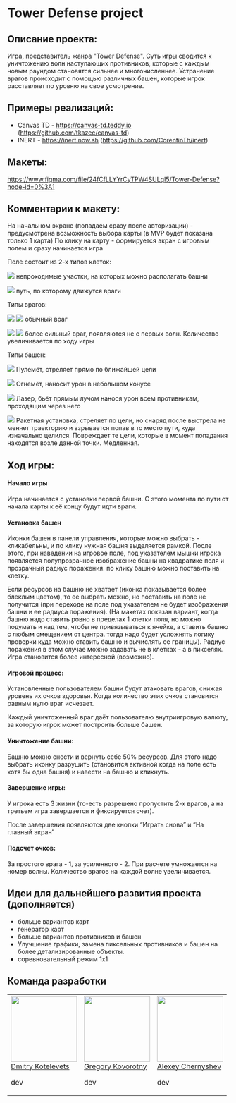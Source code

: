 # Tower Defense project

## Описание проекта:
Игра, представитель жанра "Tower Defense". Суть игры сводится к уничтожению волн наступающих противников, которые с каждым новым раундом становятся сильнее и многочисленнее. Устранение врагов происходит с помощью различных  башен, которые игрок расставляет по уровню на свое усмотрение.

## Примеры реализаций:
- Canvas TD - https://canvas-td.teddy.io (https://github.com/tkazec/canvas-td)
- INERT - https://inert.now.sh (https://github.com/CorentinTh/inert)

## Макеты:
https://www.figma.com/file/24fCfLLYYrCyTPW4SULqI5/Tower-Defense?node-id=0%3A1

## Комментарии к макету:

На начальном экране (попадаем сразу после авторизации) - предусмотрена возможность выбора карты (в MVP будет показана только 1 карта)
По клику на карту - формируется экран с игровым полем и сразу начинается игра

Поле состоит из 2-х типов клеток:

![](https://sun9-17.userapi.com/impg/_HFIpEzWQCuml4iIJWSLATr_6OSi1egN__WTvg/JZNeUiW6Qw0.jpg?size=50x50&quality=96&sign=5b29ac9c1448691f037c9df4b9e37954&type=album) непроходимые участки, на которых можно располагать башни

![](https://sun9-59.userapi.com/impg/3hEiG0IBHkmFOca4GBvo8WywsImAmw0Itv7McQ/qN27RfvtMno.jpg?size=50x50&quality=96&sign=a75dc214379547840d2383703f15a655&type=album) путь, по которому движутся враги

Типы врагов:

![](https://sun9-32.userapi.com/impg/URlw08NTUhVhKvAheg0Q-KeOg48OudlLnFocIw/DX_Fm9sUI98.jpg?size=50x80&quality=96&sign=736f6006f71f5eba7783fb94085c4ee4&type=album)  ![](https://sun9-64.userapi.com/impg/l7bGsP-Jx8Vfki37qwI60mQmdyBkKwo324y8fw/c99l9-_eSeo.jpg?size=50x80&quality=96&sign=a7f1d2299c80aad40ebc6e2954322434&type=album) обычный враг


![](https://sun9-51.userapi.com/impg/uNgY6dvrZdiQdi3T8mI6V5-M28qtPn8UsyDCpw/OGp8jR4DI3I.jpg?size=50x80&quality=96&sign=4d174a90ced8b0a1c46d81fafb10ffcf&type=album) ![](https://sun9-23.userapi.com/impg/n0fvxyK0z1vAc2fpbRxrAfgbwMw6MoypHAASnw/RmGhBWjScWk.jpg?size=50x80&quality=96&sign=af34e88f650876a42227c0e36617c22b&type=album) более сильный враг, появляются не с первых волн. Количество увеличивается по ходу игры

Типы башен: 

![](https://sun9-26.userapi.com/impg/4DAprbM0PfqjjzlE1qwKTN5B6LcytmVCOQ12Zw/GUTjSqM4XjQ.jpg?size=50x50&quality=96&sign=d0692b54804c41f16d52e44a6ab2ae5c&type=album) Пулемёт, стреляет прямо по ближайшей цели

![](https://sun9-4.userapi.com/impg/YMHdOxJ9qhPOCfG_k_4MlJHBPD0ZRS6X0HX2Hw/ktIeYD26u9c.jpg?size=50x50&quality=96&sign=6acf29997de22cfbf778547db1fb19c0&type=album) Огнемёт, наносит урон в небольшом конусе

![](https://sun9-28.userapi.com/impg/qDqdTL5Heor9ZKNrdVfFbQUVo41CjPcYC-LR5g/znfoQaRVWKM.jpg?size=50x50&quality=96&sign=eda3f4282839ede4552c5d55b201424b&type=album) Лазер, бьёт прямым лучом нанося урон всем противникам, проходящим через него

![](https://sun9-39.userapi.com/impg/oR8pvo5E0dqnp5hyrVfBnhFiWljR0pK5-XYzlA/HlaZe0q10Fc.jpg?size=50x50&quality=96&sign=5aa13a39318d71a4ad2e696aea5ced81&type=album) Ракетная установка, стреляет по цели, но снаряд после выстрела не меняет траекторию и взрывается попав в то место пути, куда изначально целился. Повреждает те цели, которые в момент попадания находятся возле данной точки. Медленная.

## Ход игры:
#### Начало игры
Игра начинается с установки первой башни. С этого момента по пути от начала карты к её концу будут идти враги. 

#### Установка башен
Иконки башен в панели управления, которые можно выбрать - кликабельны, и по клику нужная башня выделяется рамкой. После этого, при наведении на игровое поле, под указателем мышки игрока появляется полупрозрачное изображение башни на квадратике поля и прозрачный радиус поражения. по клику башню можно поставить на клетку.

Если ресурсов на башню не хватает (иконка показывается более блеклым цветом), то ее выбрать можно, но поставить на поле не получится (при переходе на поле под указателем не будет изображения башни и ее радиуса поражения).
(На макетах показан вариант, когда башню надо ставить ровно в пределах 1 клетки поля, но можно подумать и над тем, чтобы не привязываться к ячейке, а ставить башню с любым смещением от центра. тогда надо будет усложнять логику проверки куда можно ставить башню и вычислять ее границы). Радиус поражения в этом случае можно задавать не в клетках - а в пикселях. Игра становится более интересной (возможно).

#### Игровой процесс:
Установленные пользователем башни будут атаковать врагов, снижая уровень их очков здоровья. Когда количество этих очков становится равным нулю враг исчезает. 

Каждый уничтоженный враг даёт пользователю внутриигровую валюту, за которую игрок может построить больше башен. 

#### Уничтожение башни:

Башню можно снести и вернуть себе 50% ресурсов. Для этого надо выбрать иконку разрушить (становится активной когда на поле есть хотя бы одна башня) и навести на башню и кликнуть.

#### Завершение игры:
У игрока есть 3 жизни (то-есть разрешено пропустить 2-х врагов, а на третьем игра завершается и фиксируется счет).

После завершения появляются две кнопки “Играть снова” и “На главный экран”


#### Подсчет очков:
За простого врага - 1, за усиленного - 2. При расчете умножается на номер волны.
Количество врагов на каждой волне увеличивается.

## Идеи для дальнейшего развития проекта (дополняется)
- больше вариантов карт
- генератор карт
- больше вариантов противников и башен
- Улучшение графики, замена пиксельных противников и башен на более детализированные объекты.
- соревновательный режим 1х1

## Команда разработки

<table align="center">
  <tbody>
    <tr>
      <td valign="top">
        <a href="https://github.com/Kezzeret"><img width="150" height="150" src="https://ca.slack-edge.com/TPV9DP0N4-U01BDSXHZDZ-3709aab91b77-512"></a>
        <br>
        <a href="https://github.com/Kezzeret">Dmitry Kotelevets</a>
        <br>
        <p>dev</p>
      </td>
      <td valign="top">
        <a href="https://github.com/greyforce"><img width="150" height="150" src="https://ca.slack-edge.com/TPV9DP0N4-U01B6UW0LKY-d6d64d6756ca-512"></a>
        <br>
        <a href="https://github.com/greyforce">Gregory Kovorotny</a>
        <br>
        <p>dev</p>
      </td>
      <td valign="top">
        <a href="https://github.com/Diamis"><img width="150" height="150" src="https://ca.slack-edge.com/TPV9DP0N4-U01GT4G40BZ-07a4a7c07ea8-512"></a>
        <br>
        <a href="https://github.com/Diamis">Alexey Chernyshev</a>
        <br>
        <p>dev</p>
      </td>
     </tr>
  </tbody>
</table>
